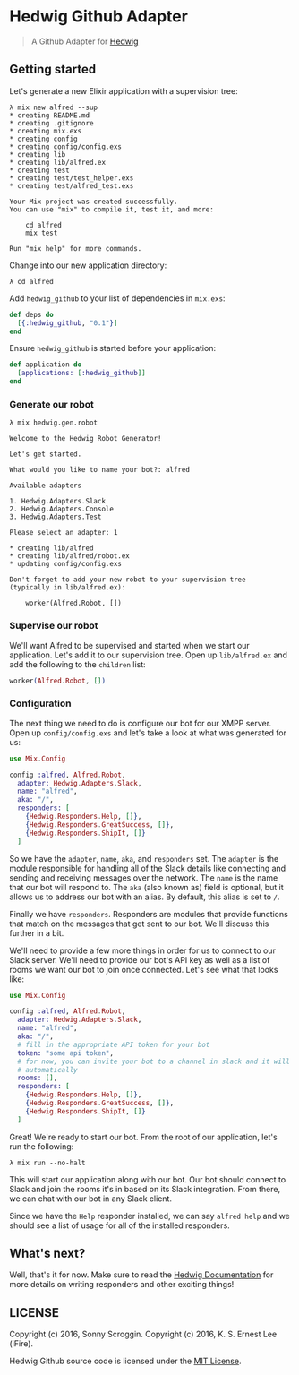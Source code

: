 # Hedwig Github Adapter

> A Github Adapter for [Hedwig](https://github.com/hedwig-im/hedwig)

## Getting started

Let's generate a new Elixir application with a supervision tree:

```
λ mix new alfred --sup
* creating README.md
* creating .gitignore
* creating mix.exs
* creating config
* creating config/config.exs
* creating lib
* creating lib/alfred.ex
* creating test
* creating test/test_helper.exs
* creating test/alfred_test.exs

Your Mix project was created successfully.
You can use "mix" to compile it, test it, and more:

    cd alfred
    mix test

Run "mix help" for more commands.
```

Change into our new application directory:

```
λ cd alfred
```

Add `hedwig_github` to your list of dependencies in `mix.exs`:

```elixir
def deps do
  [{:hedwig_github, "0.1"}]
end
```

Ensure `hedwig_github` is started before your application:

```elixir
def application do
  [applications: [:hedwig_github]]
end
```

### Generate our robot

```
λ mix hedwig.gen.robot

Welcome to the Hedwig Robot Generator!

Let's get started.

What would you like to name your bot?: alfred

Available adapters

1. Hedwig.Adapters.Slack
2. Hedwig.Adapters.Console
3. Hedwig.Adapters.Test

Please select an adapter: 1

* creating lib/alfred
* creating lib/alfred/robot.ex
* updating config/config.exs

Don't forget to add your new robot to your supervision tree
(typically in lib/alfred.ex):

    worker(Alfred.Robot, [])
```

### Supervise our robot

We'll want Alfred to be supervised and started when we start our application.
Let's add it to our supervision tree. Open up `lib/alfred.ex` and add the
following to the `children` list:

```elixir
worker(Alfred.Robot, [])
```

### Configuration

The next thing we need to do is configure our bot for our XMPP server. Open up
`config/config.exs` and let's take a look at what was generated for us:

```elixir
use Mix.Config

config :alfred, Alfred.Robot,
  adapter: Hedwig.Adapters.Slack,
  name: "alfred",
  aka: "/",
  responders: [
    {Hedwig.Responders.Help, []},
    {Hedwig.Responders.GreatSuccess, []},
    {Hedwig.Responders.ShipIt, []}
  ]
```

So we have the `adapter`, `name`, `aka`, and `responders` set. The `adapter` is
the module responsible for handling all of the Slack details like connecting and
sending and receiving messages over the network. The `name` is the name that our
bot will respond to. The `aka` (also known as) field is optional, but it allows
us to address our bot with an alias. By default, this alias is set to `/`.

Finally we have `responders`. Responders are modules that provide functions that
match on the messages that get sent to our bot. We'll discuss this further in
a bit.

We'll need to provide a few more things in order for us to connect to our Slack
server. We'll need to provide our bot's API key as well as a list of rooms we
want our bot to join once connected. Let's see what that looks like:

```elixir
use Mix.Config

config :alfred, Alfred.Robot,
  adapter: Hedwig.Adapters.Slack,
  name: "alfred",
  aka: "/",
  # fill in the appropriate API token for your bot
  token: "some api token",
  # for now, you can invite your bot to a channel in slack and it will join
  # automatically
  rooms: [],
  responders: [
    {Hedwig.Responders.Help, []},
    {Hedwig.Responders.GreatSuccess, []},
    {Hedwig.Responders.ShipIt, []}
  ]
```

Great! We're ready to start our bot. From the root of our application, let's run
the following:

```
λ mix run --no-halt
```

This will start our application along with our bot. Our bot should connect to
Slack and join the rooms it's in based on its Slack integration. From there, we
can chat with our bot in any Slack client.

Since we have the `Help` responder installed, we can say `alfred help` and we
should see a list of usage for all of the installed responders.

## What's next?

Well, that's it for now. Make sure to read the [Hedwig Documentation](http://hexdocs.pm/hedwig) for more
details on writing responders and other exciting things!

## LICENSE

Copyright (c) 2016, Sonny Scroggin.
Copyright (c) 2016, K. S. Ernest Lee (iFire).

Hedwig Github source code is licensed under the [MIT License](https://github.com/fire/hedwig_github/blob/master/LICENSE.md).
